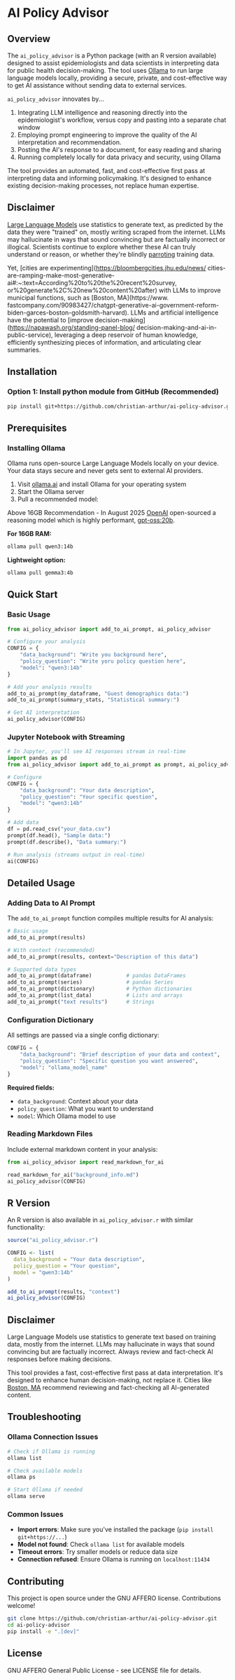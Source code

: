 # AI Policy Advisor

## Overview
The `ai_policy_advisor` is a Python package (with an R version available) designed to assist epidemiologists and data scientists in interpreting data for public health decision-making. The tool uses [Ollama](https://ollama.ai/) to run large language models locally, providing a secure, private, and cost-effective way to get AI assistance without sending data to external services.

`ai_policy_advisor` innovates by...
1. Integrating LLM intelligence and reasoning directly into the epidemiologist's workflow, versus copy and pasting into a separate chat window 
2. Employing prompt engineering to improve the quality of the AI interpretation and recommendation.
3. Posting the AI's response to a document, for easy reading and sharing
4. Running completely locally for data privacy and security, using Ollama 

The tool provides an automated, fast, and cost-effective first pass at interpreting data and informing policymaking. It's designed to enhance existing decision-making processes, not replace human expertise.

## Disclaimer
[Large Language Models](https://www.wired.com/story/how-chatgpt-works-large-language-model/) use statistics to generate 
text, as predicted by the data they were "trained" on, mostly writing scraped from the internet. LLMs may hallucinate in 
ways that sound convincing but are factually incorrect or illogical. Scientists continue to explore whether these AI can 
truly understand or reason, or whether they're blindly [parroting](https://en.wikipedia.org/wiki/Stochastic_parrot) 
training data. 

Yet, [cities are experimenting](https://bloombergcities.jhu.edu/news/
cities-are-ramping-make-most-generative-ai#:~:text=According%20to%20the%20recent%20survey,
or%20generate%2C%20new%20content%20after) with LLMs to improve municipal functions, such as [Boston, MA](https://www.
fastcompany.com/90983427/chatgpt-generative-ai-government-reform-biden-garces-boston-goldsmith-harvard). LLMs and 
artificial intelligence have the potential to [improve decision-making](https://napawash.org/standing-panel-blog/
decision-making-and-ai-in-public-service), leveraging a deep reservoir of human knowledge, efficiently synthesizing 
pieces of information, and articulating clear summaries.

## Installation

### Option 1: Install python module from GitHub (Recommended)
```bash
pip install git+https://github.com/christian-arthur/ai-policy-advisor.git
```

## Prerequisites

### Installing Ollama
Ollama runs open-source Large Language Models locally on your device. Your data stays secure and never gets sent to external AI providers.

1. Visit [ollama.ai](https://ollama.ai/) and install Ollama for your operating system
2. Start the Ollama server
3. Pull a recommended model:

Above 16GB Recommendation - In August 2025 [OpenAI](https://openai.com/index/introducing-gpt-oss/) open-sourced a reasoning model which is highly performant, [gpt-oss:20b](https://ollama.com/library/gpt-oss:20b). 

**For 16GB RAM:**
```bash
ollama pull qwen3:14b
```

**Lightweight option:**
```bash
ollama pull gemma3:4b
```

## Quick Start

### Basic Usage
```python
from ai_policy_advisor import add_to_ai_prompt, ai_policy_advisor

# Configure your analysis
CONFIG = {
    "data_background": "Write you background here",
    "policy_question": "Write yoru policy question here",
    "model": "qwen3:14b"
}

# Add your analysis results
add_to_ai_prompt(my_dataframe, "Guest demographics data:")
add_to_ai_prompt(summary_stats, "Statistical summary:")

# Get AI interpretation
ai_policy_advisor(CONFIG)
```

### Jupyter Notebook with Streaming
```python
# In Jupyter, you'll see AI responses stream in real-time
import pandas as pd
from ai_policy_advisor import add_to_ai_prompt as prompt, ai_policy_advisor as ai

# Configure
CONFIG = {
    "data_background": "Your data description",
    "policy_question": "Your specific question",
    "model": "qwen3:14b"
}

# Add data
df = pd.read_csv("your_data.csv")
prompt(df.head(), "Sample data:")
prompt(df.describe(), "Data summary:")

# Run analysis (streams output in real-time)
ai(CONFIG)
```

## Detailed Usage

### Adding Data to AI Prompt
The `add_to_ai_prompt` function compiles multiple results for AI analysis:

```python
# Basic usage
add_to_ai_prompt(results)

# With context (recommended)
add_to_ai_prompt(results, context="Description of this data")

# Supported data types
add_to_ai_prompt(dataframe)           # pandas DataFrames
add_to_ai_prompt(series)              # pandas Series  
add_to_ai_prompt(dictionary)          # Python dictionaries
add_to_ai_prompt(list_data)           # Lists and arrays
add_to_ai_prompt("text results")      # Strings
```

### Configuration Dictionary
All settings are passed via a single config dictionary:

```python
CONFIG = {
    "data_background": "Brief description of your data and context",
    "policy_question": "Specific question you want answered", 
    "model": "ollama_model_name"
}
```

**Required fields:**
- `data_background`: Context about your data
- `policy_question`: What you want to understand
- `model`: Which Ollama model to use

### Reading Markdown Files
Include external markdown content in your analysis:

```python
from ai_policy_advisor import read_markdown_for_ai

read_markdown_for_ai("background_info.md")
ai_policy_advisor(CONFIG)
```


## R Version
An R version is also available in `ai_policy_advisor.r` with similar functionality:

```r
source("ai_policy_advisor.r")

CONFIG <- list(
  data_background = "Your data description",
  policy_question = "Your question",
  model = "qwen3:14b"
)

add_to_ai_prompt(results, "context")
ai_policy_advisor(CONFIG)
```

## Disclaimer

Large Language Models use statistics to generate text based on training data, mostly from the internet. LLMs may hallucinate in ways that sound convincing but are factually incorrect. Always review and fact-check AI responses before making decisions.

This tool provides a fast, cost-effective first pass at data interpretation. It's designed to enhance human decision-making, not replace it. Cities like [Boston, MA](https://www.boston.gov/sites/default/files/file/2023/05/Guidelines-for-Using-Generative-AI-2023.pdf) recommend reviewing and fact-checking all AI-generated content.

## Troubleshooting

### Ollama Connection Issues
```bash
# Check if Ollama is running
ollama list

# Check available models  
ollama ps

# Start Ollama if needed
ollama serve
```

### Common Issues
- **Import errors**: Make sure you've installed the package (`pip install git+https://...`)
- **Model not found**: Check `ollama list` for available models
- **Timeout errors**: Try smaller models or reduce data size
- **Connection refused**: Ensure Ollama is running on `localhost:11434`

## Contributing

This project is open source under the GNU AFFERO license. Contributions welcome!

```bash
git clone https://github.com/christian-arthur/ai-policy-advisor.git
cd ai-policy-advisor
pip install -e ".[dev]"
```

## License

GNU AFFERO General Public License - see LICENSE file for details.